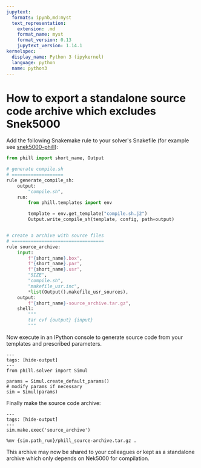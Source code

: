 ```yaml
---
jupytext:
  formats: ipynb,md:myst
  text_representation:
    extension: .md
    format_name: myst
    format_version: 0.13
    jupytext_version: 1.14.1
kernelspec:
  display_name: Python 3 (ipykernel)
  language: python
  name: python3
---
```


# How to export a standalone source code archive which excludes Snek5000

Add the following Snakemake rule to your solver's Snakefile (for example see
[snek5000-phill]):

```python
from phill import short_name, Output

# generate compile.sh
# ===================
rule generate_compile_sh:
    output:
        "compile.sh",
    run:
        from phill.templates import env

        template = env.get_template("compile.sh.j2")
        Output.write_compile_sh(template, config, path=output)


# create a archive with source files
# ==================================
rule source_archive:
    input:
        f"{short_name}.box",
        f"{short_name}.par",
        f"{short_name}.usr",
        "SIZE",
        "compile.sh",
        "makefile_usr.inc",
        *list(Output().makefile_usr_sources),
    output:
        f"{short_name}-source_archive.tar.gz",
    shell:
        """
        tar cvf {output} {input}
        """
```

Now execute in an IPython console to generate source code from your templates and
prescribed parameters.

```{code-cell} python
---
tags: [hide-output]
---
from phill.solver import Simul

params = Simul.create_default_params()
# modify params if necessary
sim = Simul(params)
```

Finally make the source code archive:

```{code-cell} python
---
tags: [hide-output]
---
sim.make.exec('source_archive')
```

```{code-cell} python
%mv {sim.path_run}/phill_source-archive.tar.gz .
```

This archive may now be shared to your colleagues or kept as a standalone archive which
only depends on Nek5000 for compilation.

[snek5000-phill]: https://github.com/snek5000/snek5000-phill/blob/main/src/phill/Snakefile
